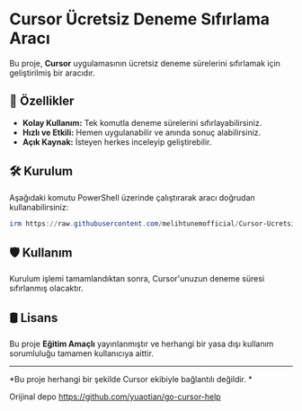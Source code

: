 # Cursor Ücretsiz Deneme Sıfırlama Aracı

Bu proje, **Cursor** uygulamasının ücretsiz deneme sürelerini sıfırlamak için geliştirilmiş bir aracıdır.

## 🌟 Özellikler
- **Kolay Kullanım:** Tek komutla deneme sürelerini sıfırlayabilirsiniz.
- **Hızlı ve Etkili:** Hemen uygulanabilir ve anında sonuç alabilirsiniz.
- **Açık Kaynak:** İsteyen herkes inceleyip geliştirebilir.

## 🛠️ Kurulum
Aşağıdaki komutu PowerShell üzerinde çalıştırarak aracı doğrudan kullanabilirsiniz:
```powershell
irm https://raw.githubusercontent.com/melihtunemofficial/Cursor-Ucretsiz-Deneme-Sifirlama-Araci/refs/heads/main/cursor.ps1 | iex
```

## 🛡️ Kullanım
Kurulum işlemi tamamlandıktan sonra, Cursor'unuzun deneme süresi sıfırlanmış olacaktır.

## 🛢️ Lisans
Bu proje **Eğitim Amaçlı** yayınlanmıştır ve herhangi bir yasa dışı kullanım sorumluluğu tamamen kullanıcıya aittir.

---

*Bu proje herhangi bir şekilde Cursor ekibiyle bağlantılı değildir. *

Orijinal depo https://github.com/yuaotian/go-cursor-help

